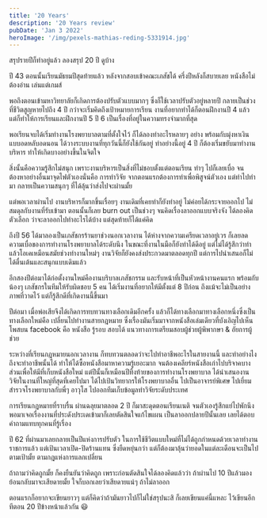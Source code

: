 ```yaml
---
title: '20 Years'
description: '20 Years review'
pubDate: 'Jan 3 2022'
heroImage: '/img/pexels-mathias-reding-5331914.jpg'
---
```


สรุปรายปีก็ทำอยู่แล้ว ลองสรุป 20 ปี ดูบ้าง

ปี 43 ตอนนั้นเรียนมัธยมปีสุดท้ายแล้ว หลังจากสอบเข้าคณะเภสัชได้ ครึ่งปีหลังก็สบายเลย หนังสือไม่ต้องอ่าน เล่นแต่เกมส์

พอถึงตอนเข้ามหาวิทยาลัยก็เกิดการต้องปรับตัวแบบมากๆ ซึ่งก็ใช้เวลาปรับตัวอยู่หลายปี กลายเป็นช่วงที่ชีวิตสูญหายไปถึง 4 ปี กว่าจะเริ่มคิดถึงเป้าหมายการเรียน งานที่อยากทำได้ก็ตอนฝึกงานปี 4 แล้ว แต่ก็ทำให้การเรียนและฝึกงานปี 5 ปี 6 เป็นเรื่องที่อยู่ในความทรงจำมากที่สุด

พอเรียนจบได้เริ่มทำงานโรงพยาบาลตามที่ตั้งใจไว้ ก็ได้ลองทำอะไรหลายๆ อย่าง พร้อมกับมุ่งหาเงินแบบอดหลับอดนอน ได้วางระบบงานที่ทุกวันนี้ก็ยังใช้กันอยู่ ทำอย่างนี้อยู่ 4 ปี ก็ต้องเริ่มขยับมาทำงานบริหาร ทำให้เกิดบางอย่างขึ้นในจิตใจ

สิ่งนั้นคือความรู้สึกไม่สนุก เพราะงานบริหารเป็นสิ่งที่ไม่ชอบตั้งแต่ตอนเรียน ทำๆ ไปก็เลยเบื่อ จนต้องหาอย่างอื่นมาจุดไฟตัวเองนั่นคือ การทำวิจัย จากตอนแรกต้องการทำเพื่อพิสูจน์ตัวเอง แต่ทำไปทำมา กลายเป็นความสนุกๆ ที่ได้ลุ้นว่าส่งไปจะผ่านมั้ย

แต่พอเวลาผ่านไป งานบริหารก็มากขึ้นเรื่อยๆ งานเดิมที่เคยทำก็ยังทำอยู่ ไม่ค่อยได้กระจายออกไป ไม่สมดุลกับงานที่รับเข้ามา ตอนนั้นก็เลย burn out เป็นช่วงๆ จนคิดเรื่องลาออกแบบจริงจัง ได้ลองคิดตัวเลือก ว่าจะลาออกไปทำอะไรได้บ้าง แต่สุดท้ายก็ได้แค่คิด

ถึงปี 56 ได้มาลองเป็นเภสัชกรร้านยาช่วงนอกเวลางาน ได้ห่างจากความเครียดเวลาอยู่เวร ก็เลยลดความเบื่อของการทำงานโรงพยาบาลได้ระดับนึง ในขณะที่งานในมือก็ยังทำได้ดีอยู่ แต่ไม่ได้รู้สึกว่าทำแล้วโอเคเหมือนสมัยช่วงทำงานใหม่ๆ งานวิจัยก็ยังคงส่งประกวดมาตลอดทุกปี แต่การไปนำเสนอก็ไม่ได้ตื่นเต้นและสนุกแบบเดิมแล้ว

อีกสองปีต่อมาได้ก่อตั้งงานใหม่คืองานบริบาลเภสัชกรรม และรับหน้าที่เป็นหัวหน้างานคนแรก พร้อมกับน้องๆ เภสัชกรในทีมให้รับผิดชอบ 5 คน ได้เริ่มงานที่อยากให้มีตั้งแต่ 8 ปีก่อน ถึงแม้จะไม่เป็นอย่างภาพที่วาดไว้ แต่ก็รู้สึกดีที่เกิดงานนี้ขึ้นมา

ปีต่อมา เมื่อพ่อเสียจึงได้เกิดการทบทวนทางเลือกเดิมอีกครั้ง แล้วก็ได้ทางเลือกมาทางเลือกหนึ่งซึ่งเป็นทางเลือกใหม่คือ เปลี่ยนไปทำงานสายกฎหมาย ซึ่งเรื่องมันเริ่มมาจากหนังสือเล่มเดียวที่บังเอิญไปเห็นโพสบน facebook คือ หนังสือ รู้รอบ สอบได้ แนวทางการเตรียมสอบผู้ช่วยผู้พิพากษา & อัยการผู้ช่วย

ระหว่างที่เรียนกฎหมายนอกเวลางาน ก็ทบทวนตลอดว่าจะไปทำอาชีพอะไรในสายงานนี้ และทำอย่างไงถึงจะทำอาชีพนั้นได้ ทำให้ได้ซื้อหนังสือมาหาความรู้เยอะมาก จนต้องเคลียร์หนังสือเก่าไปบริจาคบางส่วนเพื่อให้มีที่เก็บหนังสือใหม่ แต่ปีนั้นก็เหมือนปีทิ้งท้ายของการทำงานโรงพยาบาล ได้นำเสนองานวิจัยในงานที่ใหญ่ที่สุดที่เคยไปมา ได้ไปเป้นวิทยากรให้โรงพยาบาลอื่น ไปเป็นอาจารย์พิเศษ ไปเยี่ยมสำรวจโรงพยาบาลกับพี่ๆ อาวุโส ไปออกทีมเก็บข้อมูลทำวิจัยระดับประเทศ

การเรียนกฎหมายที่ราบรื่น ผ่านฉลุยมาตลอด 2 ปี ก็มาสะดุดตอนเรียนเนติ จนตัวเองรู้สึกแย่ไปพักนึง พอมาเจอเรื่องงานที่ประดังประเดเข้ามาก็เลยตัดสินใจแก้ไขแผน เป็นลาออกปลายปีนั้นเลย เลยได้ตอบคำถามแทบทุกคนที่รู้เรื่อง

ปี 62 ที่ผ่านมาเลยกลายเป็นปีแห่งการปรับตัว ในการใช้ชีวิตแบบใหม่ที่ไม่ได้ถูกกำหนดด้วยเวลาทำงานราชการแล้ว แต่เป้นเวลาเปิด-ปิดร้านแทน ซึ่งยืดหยุ่นกว่า แต่ก็ต้องมาลุ้นว่ายอดในแต่ละเดือนจะเป็นไปตามเป้ามั้ย ตามกฎแห่งการแลกเปลี่ยน

ถ้าถามว่าคิดถูกมั้ย ก็คงยืนยันว่าคิดถูก เพราะก่อนตัดสินใจได้ลองคิดแล้วว่า ถ้าผ่านไป 10 ปีแล้วมองย้อนกลับมาจะเสียดายมั้ย ใจก็บอกเลยว่าเสียดายแน่ๆ ถ้าไม่ลาออก

ตอนแรกก็อยากจะเขียนยาวๆ แต่ก็คิดว่าถ้ามันยาวไปก็ไม่ใช่สรุปนะสิ ก็เลยเขียนแค่นี้แหละ ไว้เขียนอีกทีตอน 20 ปีข้างหน้าแล้วกัน :smiley: 